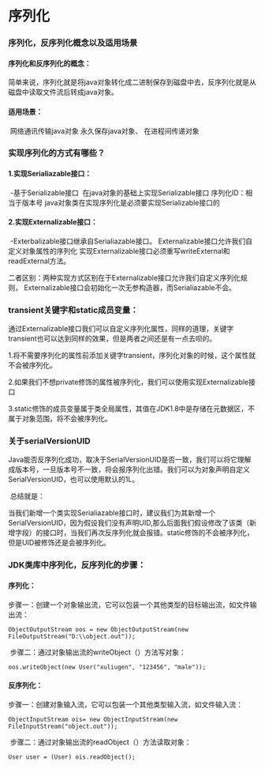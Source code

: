 # 序列化

### 序列化，反序列化概念以及适用场景

####        序列化和反序列化的概念：

​               简单来说，序列化就是将java对象转化成二进制保存到磁盘中去，反序列化就是从磁盘中读取文件流后转成java对象。

####        适用场景：

​                网络通讯传输java对象      永久保存java对象、 在进程间传递对象

### 实现序列化的方式有哪些？

####          1.实现Serialiazable接口：

​                -基于Serializable接口
​                   在java对象的基础上实现Serializable接口
​                   序列化ID：相当于版本号
​                   java对象类在实现序列化是必须要实现Serializable接口的

####          2.实现Externalizable接口：

​                 -Exterbalizable接口继承自Serialiazable接口。
​                     Externalizable接口允许我们自定义对象属性的序列化
​                     实现Externalizable接口必须重写writeExternal和readExternal方法。

  二者区别：两种实现方式区别在于Externalizable接口允许我们自定义序列化规则，                      Externalizable接口会初始化一次无参构造器，而Serialiazable不会。

### transient关键字和static成员变量：

​           通过Externalizable接口我们可以自定义序列化属性，同样的道理，关键字transient也可以达到同样的效果，但是两者之间还是有一点去呗的。

​           1.将不需要序列化的属性前添加关键字transient，序列化对象的时候，这个属性就不会被序列化。

​           2.如果我们不想private修饰的属性被序列化，我们可以使用实现Externalizable接口

​           3.static修饰的成员变量属于类全局属性，其值在JDK1.8中是存储在元数据区，不属于对象范围，将不会被序列化。

### 关于serialVersionUID

​           Java能否反序列化成功，取决于SerialVersionUID是否一致，我们可以将它理解成版本号，一旦版本号不一致，将会报序列化出错。我们可以为对象声明自定义SerialVersionUID，也可以使用默认的1L。

​       总结就是：

​              当我们新增一个类实现Serialiazable接口时，建议我们为其新增一个SerialVersionUID，因为假设我们没有声明UID,那么后面我们假设修改了该类（新增字段）的接口时，当我们再次反序列化就会报错。static修饰的不会被序列化，但是UID被修饰还是会被序列化。

### JDK类库中序列化，反序列化的步骤：

#### 序列化：

​        步骤一：创建一个对象输出流，它可以包装一个其他类型的目标输出流，如文件输出流：

```
ObjectOutputStream oos = new ObjectOutputStream(new FileOutputStream("D:\\object.out"));
```

​        步骤二：通过对象输出流的writeObject（）方法写对象：

```
oos.writeObject(new User("xuliugen", "123456", "male"));
```

#### 反序列化：

​          步骤一：创建对象输入流，它可以包装一个其他类型输入流，如文件输入流：

```
ObjectInputStream ois= new ObjectInputStream(new FileInputStream("object.out"));
```

​          步骤二：通过对象输出流的readObject（）方法读取对象：

```
User user = (User) ois.readObject();
```

